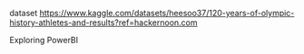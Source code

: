dataset https://www.kaggle.com/datasets/heesoo37/120-years-of-olympic-history-athletes-and-results?ref=hackernoon.com


Exploring PowerBI
